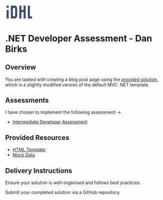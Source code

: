 ﻿<img src="./images/iDHL-DarkBlue.svg" alt="IDHL Logo" title="IDHL" width="90">

# .NET Developer Assessment - Dan Birks

## Overview

You are tasked with creating a blog post page using the [provided solution](./DeveloperAssessment.sln), which is a slightly modified version of the default MVC .NET template.

## Assessments

I have chosen to implement the following assessment ->

- [Intermediate Developer Assessment](./docs/IntermediateDevAssessment.md)

## Provided Resources

- [HTML Template](./assets/template.html)
- [Mock Data](./assets/Blog-Posts.json)

## Delivery Instructions

Ensure your solution is well-organised and follows best practices.

Submit your completed solution via a GitHub repository.